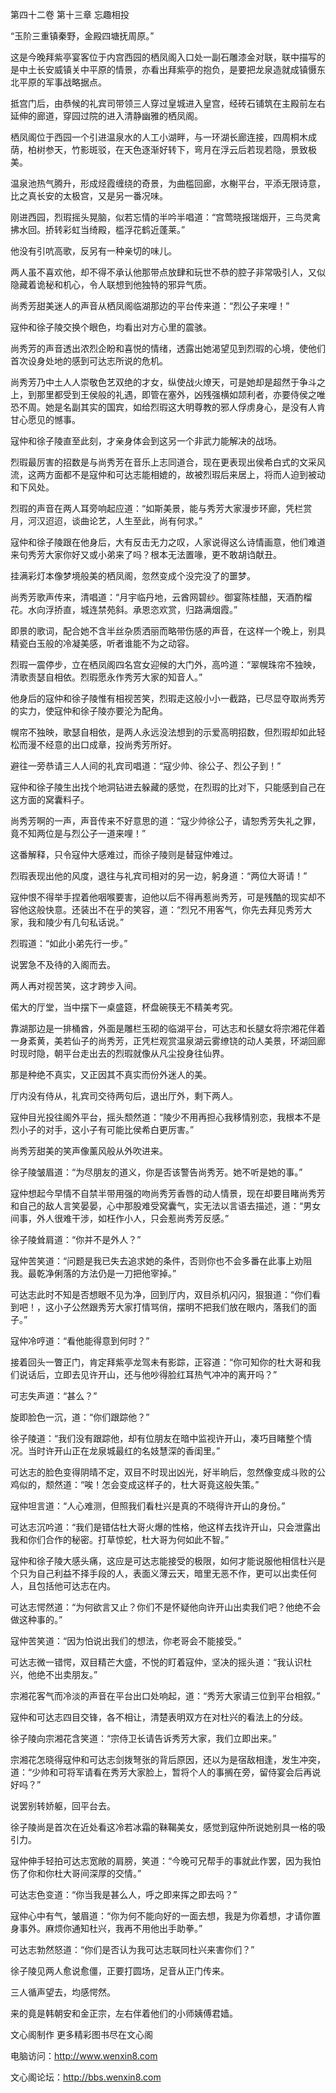 第四十二卷 第十三章 忘趣相投

“玉阶三重镇秦野，金殿四塘抚周原。”

这是今晚拜紫亭宴客位于内宫西园的栖凤阁入口处一副石雕漆金对联，联中描写的是中土长安威镇关中平原的情景，亦看出拜紫亭的抱负，是要把龙泉造就成镇慑东北平原的军事战略据点。

抵宫门后，由恭候的礼宾司带领三人穿过皇城进入皇宫，经砖石铺筑在主殿前左右延伸的廊道，穿园过院的进入清静幽雅的栖凤阁。

栖凤阁位于西园一个引进温泉水的人工小湖畔，与一环湖长廊连接，四周桐木成荫，柏树参天，竹影斑驳，在天色逐渐好转下，弯月在浮云后若现若隐，景致极美。

温泉池热气腾升，形成烃霞缠绕的奇景，为曲槛回廊，水榭平台，平添无限诗意，比之真长安的太极宫，又是另一番况味。

刚进西园，烈瑕摇头晃脑，似若忘情的半吟半唱道：“宫莺晓报瑞烟开，三鸟灵禽拂水回。挢转彩虹当绮殿，槛浮花鹤近蓬莱。”

他没有引吭高歌，反另有一种亲切的味儿。

两人虽不喜欢他，却不得不承认他那带点放肆和玩世不恭的腔子非常吸引人，又似隐藏着诡秘和机心，令人联想到他独特的邪异气质。

尚秀芳甜美迷人的声音从栖凤阁临湖那边的平台传来道：“烈公子来哩！”

寇仲和徐子陵交换个眼色，均看出对方心里的震骇。

尚秀芳的声音透出浓烈企盼和喜悦的情绪，透露出她渴望见到烈瑕的心境，使他们首次设身处地的感到可达志所说的危机。

尚秀芳乃中土人人崇敬色艺双绝的才女，纵使战火燎天，可是她却是超然于争斗之上，到那里都受到王侯般的礼遇，即管在塞外，凶残强横如颉利者，亦要侍侯之唯恐不周。她是名副其实的国宾，如给烈瑕这大明尊教的邪人俘虏身心，是没有人肯甘心愿见的憾事。

寇仲和徐子陵直至此刻，才亲身体会到这另一个非武力能解决的战场。

烈瑕最厉害的招数是与尚秀芳在音乐上志同道合，现在更表现出侯希白式的文采风流，这两方面都不是寇仲和可达志能相媲的，故被烈瑕后来居上，将而人迫到被动和下风处。

烈瑕的声音在两人耳旁响起应道：“如斯美景，能与秀芳大家漫步环廊，凭栏赏月，河汉迢迢，谈曲论艺，人生至此，尚有何求。”

寇仲和徐子陵跟在他身后，大有反击无力之叹，人家说得这么诗情画意，他们难道来句秀芳大家你好又或小弟来了吗？根本无法置喙，更不敢胡诌献丑。

挂满彩灯本像梦境般美的栖凤阁，忽然变成个没完没了的噩梦。

尚秀芳歌声传来，清唱道：“月宇临丹地，云酋网碧纱。御宴陈桂醋，天酒酌榴花。水向浮挢直，城连禁苑斜。承恩恣欢赏，归路满烟霞。”

即景的歌词，配合她不含半丝杂质洒丽而略带伤感的声音，在这样一个晚上，别具精瓷白玉般的冷凝美感，听者谁能不为之动容。

烈瑕一震停步，立在栖凤阁四名宫女迎候的大门外，高吟道：“翠幌珠帘不独映，清歌责瑟自相依。烈瑕愿永作秀芳大家的知音人。”

他身后的寇仲和徐子陵惟有相视苦笑，烈瑕走这般小小一截路，已尽显夺取尚秀芳的实力，使寇仲和徐子陵亦要沦为配角。

幌帘不独映，歌瑟自相依，是两人永远没法想到的示爱高明招数，但烈瑕却如此轻松而漫不经意的出口成章，投尚秀芳所好。

避往一旁恭请三人人间的礼宾司唱道：“寇少帅、徐公子、烈公子到！”

寇仲和徐子陵生出找个地洞钻进去躲藏的感觉，在烈瑕的比对下，只能感到自己在这方面的窝囊料子。

尚秀芳啊的一声，声音传来不好意思的道：“寇少帅徐公子，请恕秀芳失礼之罪，竟不知两位是与烈公子一道来哩！”

这番解释，只令寇仲大感难过，而徐子陵则是替寇仲难过。

烈瑕表现出他的风度，退往与礼宾司相对的另一边，躬身道：“两位大哥请！”

寇仲恨不得举手捏着他咽喉要害，迫他以后不得再惹尚秀芳，可是残酷的现实却不容他这般快意。还装出不在乎的笑容，道：“烈兄不用客气，你先去拜见秀芳大家，我和陵少有几句私话说。”

烈瑕道：“如此小弟先行一步。”

说罢急不及待的入阁而去。

两人再对视苦笑，这才跨步入间。

偌大的厅堂，当中摆下一桌盛筵，杯盘碗筷无不精美考究。

靠湖那边是一排桶酋，外面是雕栏玉砌的临湖平台，可达志和长腿女将宗湘花伴着一身紊黄，美若仙子的尚秀芳，正凭栏观赏温泉湖云雾缭铙的动人美景，环湖回廊时现时隐，朝平台走出去的烈瑕就像从凡尘投身往仙界。

那是种绝不真实，又正因其不真实而份外迷人的美。

厅内没有侍从，礼宾司交待两句后，退出厅外，剩下两人。

寇仲目光投往阁外平台，摇头颓然道：“陵少不用再担心我移情别恋，我根本不是烈小子的对手，这小子有可能比侯希白更厉害。”

尚秀芳甜美的笑声像薰风般从外吹进来。

徐子陵皱眉道：“为尽朋友的道义，你是否该警告尚秀芳。她不听是她的事。”

寇仲想起今早情不自禁半带用强的吻尚秀芳香唇的动人情景，现在却要目睹尚秀芳和自己的敌人言笑晏晏，心中那股难受窝囊气，实无法以言语去描述，道：“男女间事，外人很难干涉，如枉作小人，只会惹尚秀芳反感。”

徐子陵耸肩道：“你并不是外人？”

寇仲苦笑道：“问题是我已失去追求她的条件，否则你也不会多番在此事上劝阻我。最乾净俐落的方法仍是一刀把他宰掉。”

可达志此时不知是否想眼不见为净，回到厅内，双目杀机闪闪，狠狠道：“你们看到吧！，这小子公然跟秀芳大家打情骂俏，摆明不把我们放在眼内，落我们的面子。”

寇仲冷哼道：“看他能得意到何时？”

接着回头一瞥正门，肯定拜紫亭龙驾未有影踪，正容道：“你可知你的杜大哥和我们说话后，立即去见许开山，还与他吵得脸红耳热气冲冲的离开吗？”

可志失声道：“甚么？”

旋即脸色一沉，道：“你们跟踪他？”

徐子陵道：“我们没有跟踪他，却有位朋友在暗中监视许开山，凑巧目睹整个情况。当时许开山正在龙泉城最红的名妓慧深的香闺里。”

可达志的脸色变得阴晴不定，双目不时现出凶光，好半晌后，忽然像变成斗败的公鸡似的，颓然道：“唉！怎会变成这样子的，杜大哥竟这般失策。”

寇仲坦言道：“人心难测，但照我们看杜兴是真的不晓得许开山的身份。”

可达志沉吟道：“我们是错估杜大哥火爆的性格，他这样去找许开山，只会泄露出我和你们合作的秘密。打草惊蛇，杜大哥为何如此不智。”

寇仲和徐子陵大感头痛，这应是可达志能接受的极限，如何才能说服他相信杜兴是个只为自己利益不择手段的人，表面义薄云天，暗里无恶不作，更可以出卖任何人，且包括他可达志在内。

可达志愕然道：“为何欲言又止？你们不是怀疑他向许开山出卖我们吧？他绝不会做这种事的。”

寇仲苦笑道：“因为怕说出我们的想法，你老哥会不能接受。”

可达志微一错愕，双目精芒大盛，不悦的盯着寇仲，坚决的摇头道：“我认识杜兴，他绝不出卖朋友。”

宗湘花客气而冷淡的声音在平台出口处响起，道：“秀芳大家请三位到平台相叙。”

寇仲和可达志四目交锋，各不相让，清楚表明双方在对杜兴的看法上的分歧。

徐子陵向宗湘花含笑道：“宗侍卫长请告诉秀芳大家，我们立即出来。”

宗湘花怎晓得寇仲和可达志剑拨弩张的背后原因，还以为是宿敌相逢，发生冲突，道：“少帅和可将军请看在秀芳大家脸上，暂将个人的事搁在旁，留侍宴会后再说好吗？”

说罢别转娇躯，回平台去。

徐子陵尚是首次在近处看这冷若冰霜的靺鞨美女，感觉到寇仲所说她别具一格的吸引力。

寇仲伸手轻拍可达志宽敞的肩膀，笑道：“今晚可兄帮手的事就此作罢，因为我怕伤了你和你杜大哥间深厚的交情。”

可达志色变道：“你当我是甚么人，呼之即来挥之即去吗？”

寇仲心中有气，皱眉道：“你为何不能向好的一面去想，我是为你着想，才请你置身事外。麻烦你通知杜兴，我再不用他出手助拳。”

可达志勃然怒道：“你们是否认为我可达志联同杜兴来害你们？”

徐子陵见两人愈说愈僵，正要打圆场，足音从正门传来。

三人循声望去，均感愕然。

来的竟是韩朝安和金正宗，左右伴着他们的小师姨傅君嫱。

文心阁制作 更多精彩图书尽在文心阁

电脑访问：http://www.wenxin8.com

文心阁论坛：http://bbs.wenxin8.com